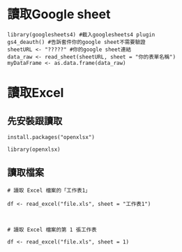 # 讀取Google sheet
```
library(googlesheets4) #截入googlesheets4 plugin
gs4_deauth() #告訴套件你的google sheet不需要驗證
sheetURL <- "?????" #你的google sheet連結
data_raw <- read_sheet(sheetURL, sheet = "你的表單名稱")
myDataFrame <- as.data.frame(data_raw)
```

# 讀取Excel

## 先安裝跟讀取

  
```
install.packages("openxlsx")

library(openxlsx)
```
  

## 讀取檔案

  
```
# 讀取 Excel 檔案的「工作表1」

df <- read_excel("file.xls", sheet = "工作表1")

  

# 讀取 Excel 檔案的第 1 張工作表

df <- read_excel("file.xls", sheet = 1)
```